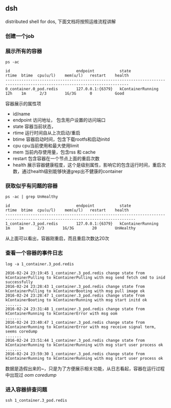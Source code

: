 ## dsh
distributed shell for dos, 下面文档将按照运维流程讲解

### 创建一个job

### 展示所有的容器

```
ps -ac

id                             endpoint           state               rtime  btime  cpu(u/l)    mem(u/l)   restart    health
----------------------------------------------------------------------------------------------------------------------------
0_container.0_pod.redis        127.0.0.1:{6379}   kContainerRunning   12h    1m      2/3        1G/3G      0          Good
```

容器展示的属性项

* id/name 
* endpoint 访问地址， 包含用户设置的访问端口
* state 容器当前状态，
* rtime 运行时间自从上次启动/重启
* btime 容器启动时间，包含下载rootfs和启动initd
* cpu cpu当前使用和最大使用limit
* mem 当前内存使用量，包含rss 和 cache
* restart 包含容器在一个节点上面的重启次数
* health 展示容器健康程度，这个是级别属性，影响它的包含运行时间，重启次数，通过health级别能够快速grep出不健康的container

### 获取似乎有问题的容器

```
ps -ac | grep UnHealthy

id                             endpoint           state               rtime  btime  cpu(u/l)    mem(u/l)   restart    health
-------------------------------------------------------------------------------------------------------------------------------
1_container.3_pod.redis        127.0.0.1:{6379}   kContainerRunning   1m    1m      2/3        1G/3G        20        UnHealthy
```

从上面可以看出，容器刚重启，而且重启次数达20次

### 查看一个容器的事件日志

```
log -a 1_container.3_pod.redis

2016-02-24 23:19:45 1_container.3_pod.redis change state from kContainerPulling to kContainerPulling with msg send fetch cmd to inid successfully
2016-02-24 23:28:43 1_container.3_pod.redis change state from kContainerPulling to kContainerBooting with msg pull image ok
2016-02-24 23:28:47 1_container.3_pod.redis change state from kContainerBooting to kContainerRunning with msg start initd ok
.......
2016-02-24 23:31:48 1_container.3_pod.redis change state from kContainerRunning to kContainerError with msg oom 
.......
2016-02-24 23:40:47 1_container.3_pod.redis change state from kContainerRunning to kContainerError with msg receive signal term, seems coredump
.......
2016-02-24 23:51:44 1_container.3_pod.redis change state from kContainerRunning to kContainerRunning with msg start user process ok
.......
2016-02-24 23:59:30 1_container.3_pod.redis change state from kContainerRunning to kContainerRunning with msg start user process ok
```
数据是造假出来的~，只是为了方便展示相关功能，从日志看起，容器在运行过程中出现过 *oom* *coredump*

### 进入容器排查问题

```
ssh 1_container.3_pod.redis
```



